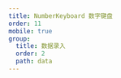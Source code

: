 ```yaml
---
title: NumberKeyboard 数字键盘
order: 11
mobile: true
group:
  title: 数据录入
  order: 2
  path: data
---
```


<code src="../demo/NumberKeyboard.tsx"></code>
<API src="../src/NumberKeyboard.tsx"></API>
